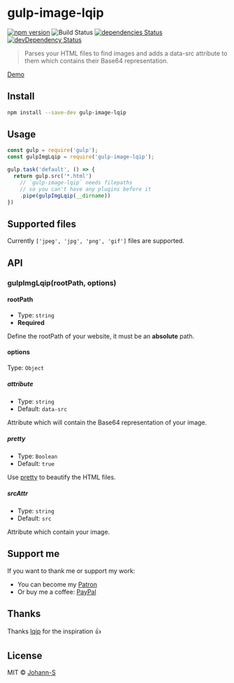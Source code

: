# gulp-image-lqip

[![npm version](https://img.shields.io/npm/v/gulp-image-lqip.svg)](https://www.npmjs.com/package/gulp-image-lqip)
![Build Status](https://github.com/Johann-S/gulp-image-lqip/workflows/Tests/badge.svg)
[![dependencies Status](https://img.shields.io/david/Johann-S/gulp-image-lqip.svg)](https://david-dm.org/Johann-S/gulp-image-lqip)
[![devDependency Status](https://img.shields.io/david/dev/Johann-S/gulp-image-lqip.svg)](https://david-dm.org/Johann-S/gulp-image-lqip?type=dev)

> Parses your HTML files to find images and adds a data-src attribute to them which contains their Base64 representation.

[Demo](https://gulp-image-lqip.netlify.com/)

## Install

```sh
npm install --save-dev gulp-image-lqip
```

## Usage

```js
const gulp = require('gulp');
const gulpImgLqip = require('gulp-image-lqip');

gulp.task('default', () => {
  return gulp.src('*.html')
    // `gulp-image-lqip` needs filepaths
    // so you can't have any plugins before it
    .pipe(gulpImgLqip(__dirname))
})
```

## Supported files

Currently `['jpeg', 'jpg', 'png', 'gif']` files are supported.

## API

### gulpImgLqip(rootPath, options)

#### rootPath

* Type: `string`
* **Required**

Define the rootPath of your website, it must be an **absolute** path.

#### options

Type: `Object`

##### attribute

* Type: `string`
* Default: `data-src`

Attribute which will contain the Base64 representation of your image.

##### pretty

* Type: `Boolean`
* Default: `true`

Use [pretty](https://github.com/jonschlinkert/pretty) to beautify the HTML files.

##### srcAttr

* Type: `string`
* Default: `src`

Attribute which contain your image.

## Support me

If you want to thank me or support my work:

- You can become my [Patron](https://www.patreon.com/jservoire)
- Or buy me a coffee: [PayPal](https://www.paypal.me/jservoire)

## Thanks

Thanks [lqip](https://github.com/zouhir/lqip) for the inspiration :+1:

## License

MIT © [Johann-S](https://www.johann-servoire.fr/)
